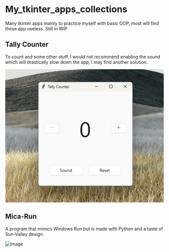 # My_tkinter_apps_collections
Many tkinter apps mainly to practice myself with basic OOP, most will find these app useless. Still in WIP

## Tally Counter
To count and some other stuff. I would not recommend enabling the sound which will drastically slow down the app, I may find another solution.

![image](https://github.com/HuyHung1408/My_tkinter_apps_collections/blob/main/Screenshots/tally_counter.png)

## Mica-Run
A program that mimics Windows Run but is made with Python and a taste of Sun-Valley design.

![image](https://user-images.githubusercontent.com/86362423/158045500-413133e4-6bbe-4402-b197-8da897c755e7.gif)

